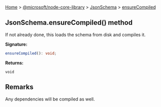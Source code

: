 [Home](./index) &gt; [@microsoft/node-core-library](./node-core-library.md) &gt; [JsonSchema](./node-core-library.jsonschema.md) &gt; [ensureCompiled](./node-core-library.jsonschema.ensurecompiled.md)

## JsonSchema.ensureCompiled() method

If not already done, this loads the schema from disk and compiles it.

<b>Signature:</b>

```typescript
ensureCompiled(): void;
```
<b>Returns:</b>

`void`

## Remarks

Any dependencies will be compiled as well.

